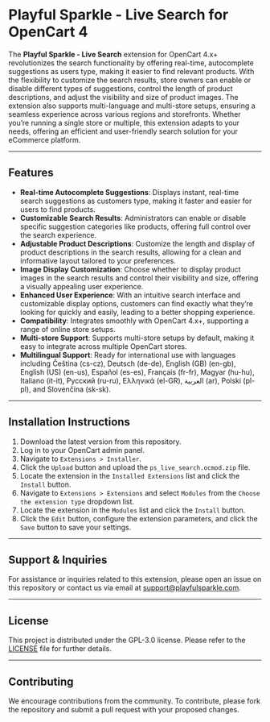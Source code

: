# Playful Sparkle - Live Search for OpenCart 4

The **Playful Sparkle - Live Search** extension for OpenCart 4.x+ revolutionizes the search functionality by offering real-time, autocomplete suggestions as users type, making it easier to find relevant products. With the flexibility to customize the search results, store owners can enable or disable different types of suggestions, control the length of product descriptions, and adjust the visibility and size of product images. The extension also supports multi-language and multi-store setups, ensuring a seamless experience across various regions and storefronts. Whether you’re running a single store or multiple, this extension adapts to your needs, offering an efficient and user-friendly search solution for your eCommerce platform.

---

## Features

- **Real-time Autocomplete Suggestions**: Displays instant, real-time search suggestions as customers type, making it faster and easier for users to find products.
- **Customizable Search Results**: Administrators can enable or disable specific suggestion categories like products, offering full control over the search experience.
- **Adjustable Product Descriptions**: Customize the length and display of product descriptions in the search results, allowing for a clean and informative layout tailored to your preferences.
- **Image Display Customization**: Choose whether to display product images in the search results and control their visibility and size, offering a visually appealing user experience.
- **Enhanced User Experience**: With an intuitive search interface and customizable display options, customers can find exactly what they’re looking for quickly and easily, leading to a better shopping experience.
- **Compatibility**: Integrates smoothly with OpenCart 4.x+, supporting a range of online store setups.
- **Multi-store Support**: Supports multi-store setups by default, making it easy to integrate across multiple OpenCart stores.
- **Multilingual Support**: Ready for international use with languages including Čeština (cs-cz), Deutsch (de-de), English (GB) (en-gb), English (US) (en-us), Español (es-es), Français (fr-fr), Magyar (hu-hu), Italiano (it-it), Русский (ru-ru), Ελληνικά (el-GR), العربية (ar), Polski (pl-pl), and Slovenčina (sk-sk).

---

## Installation Instructions

1. Download the latest version from this repository.
2. Log in to your OpenCart admin panel.
3. Navigate to `Extensions > Installer`.
4. Click the `Upload` button and upload the `ps_live_search.ocmod.zip` file.
5. Locate the extension in the `Installed Extensions` list and click the `Install` button.
6. Navigate to `Extensions > Extensions` and select `Modules` from the `Choose the extension type` dropdown list.
7. Locate the extension in the `Modules` list and click the `Install` button.
8. Click the `Edit` button, configure the extension parameters, and click the `Save` button to save your settings.

---

## Support & Inquiries

For assistance or inquiries related to this extension, please open an issue on this repository or contact us via email at [support@playfulsparkle.com](mailto:support@playfulsparkle.com).

---

## License

This project is distributed under the GPL-3.0 license. Please refer to the [LICENSE](./LICENSE) file for further details.

---

## Contributing

We encourage contributions from the community. To contribute, please fork the repository and submit a pull request with your proposed changes.
